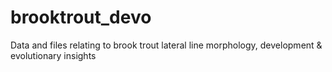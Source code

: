 # brooktrout_devo
Data and files relating to brook trout lateral line morphology, development & evolutionary insights 


